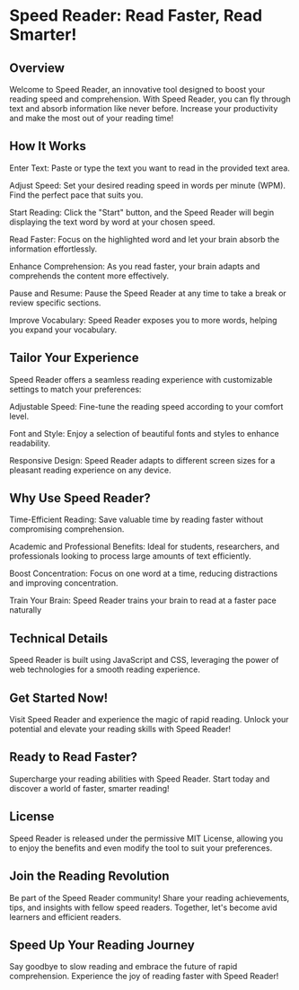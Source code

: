 # Speed Reader: Read Faster, Read Smarter!

## Overview
Welcome to Speed Reader, an innovative tool designed to boost your reading speed and comprehension. With Speed Reader, you can fly through text and absorb information like never before. Increase your productivity and make the most out of your reading time!

## How It Works
Enter Text: Paste or type the text you want to read in the provided text area.

Adjust Speed: Set your desired reading speed in words per minute (WPM). Find the perfect pace that suits you.

Start Reading: Click the "Start" button, and the Speed Reader will begin displaying the text word by word at your chosen speed.

Read Faster: Focus on the highlighted word and let your brain absorb the information effortlessly.

Enhance Comprehension: As you read faster, your brain adapts and comprehends the content more effectively.

Pause and Resume: Pause the Speed Reader at any time to take a break or review specific sections.

Improve Vocabulary: Speed Reader exposes you to more words, helping you expand your vocabulary.

## Tailor Your Experience
Speed Reader offers a seamless reading experience with customizable settings to match your preferences:

Adjustable Speed: Fine-tune the reading speed according to your comfort level.

Font and Style: Enjoy a selection of beautiful fonts and styles to enhance readability.

Responsive Design: Speed Reader adapts to different screen sizes for a pleasant reading experience on any device.

## Why Use Speed Reader?
Time-Efficient Reading: Save valuable time by reading faster without compromising comprehension.

Academic and Professional Benefits: Ideal for students, researchers, and professionals looking to process large amounts of text efficiently.

Boost Concentration: Focus on one word at a time, reducing distractions and improving concentration.

Train Your Brain: Speed Reader trains your brain to read at a faster pace naturally

## Technical Details
Speed Reader is built using JavaScript and CSS, leveraging the power of web technologies for a smooth reading experience.

## Get Started Now!
Visit Speed Reader and experience the magic of rapid reading. Unlock your potential and elevate your reading skills with Speed Reader!

## Ready to Read Faster?
Supercharge your reading abilities with Speed Reader. Start today and discover a world of faster, smarter reading!

## License
Speed Reader is released under the permissive MIT License, allowing you to enjoy the benefits and even modify the tool to suit your preferences.

## Join the Reading Revolution
Be part of the Speed Reader community! Share your reading achievements, tips, and insights with fellow speed readers. Together, let's become avid learners and efficient readers.

## Speed Up Your Reading Journey
Say goodbye to slow reading and embrace the future of rapid comprehension. Experience the joy of reading faster with Speed Reader!

